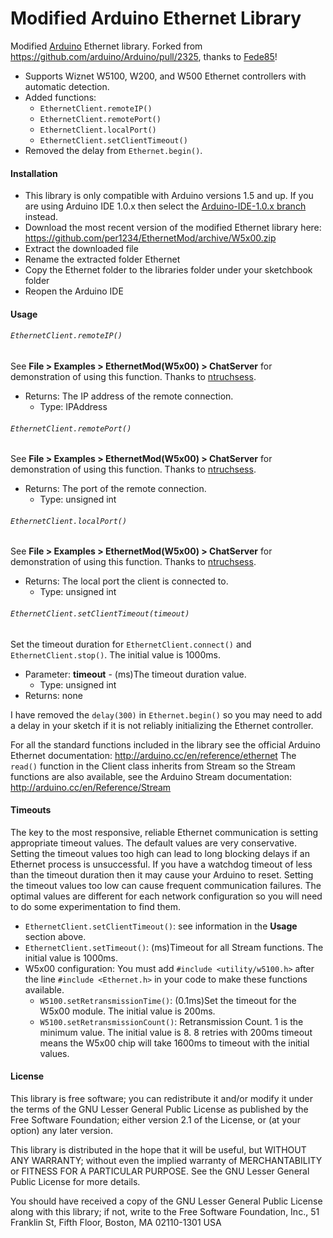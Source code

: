 Modified Arduino Ethernet Library
==========

Modified [Arduino](http://arduino.cc) Ethernet library. Forked from https://github.com/arduino/Arduino/pull/2325, thanks to [Fede85](https://github.com/Fede85)!
- Supports Wiznet W5100, W200, and W500 Ethernet controllers with automatic detection.
- Added functions:
  - `EthernetClient.remoteIP()`
  - `EthernetClient.remotePort()`
  - `EthernetClient.localPort()`
  - `EthernetClient.setClientTimeout()`
- Removed the delay from `Ethernet.begin()`.


<a id="installation"></a>
#### Installation
- This library is only compatible with Arduino versions 1.5 and up. If you are using Arduino IDE 1.0.x then select the [Arduino-IDE-1.0.x branch](https://github.com/per1234/EthernetMod/tree/Arduino-IDE-1.0.x) instead.
- Download the most recent version of the modified Ethernet library here: https://github.com/per1234/EthernetMod/archive/W5x00.zip
- Extract the downloaded file
- Rename the extracted folder Ethernet
- Copy the Ethernet folder to the libraries folder under your sketchbook folder
- Reopen the Arduino IDE


<a id="usage"></a>
#### Usage
###### `EthernetClient.remoteIP()`
See **File > Examples > EthernetMod(W5x00) > ChatServer** for demonstration of using this function. Thanks to [ntruchsess](https://github.com/ntruchsess/Arduino-1/commit/ca37de4ba4ecbdb941f14ac1fe7dd40f3008af75).
- Returns: The IP address of the remote connection.
  - Type: IPAddress

###### `EthernetClient.remotePort()`
See **File > Examples > EthernetMod(W5x00) > ChatServer** for demonstration of using this function. Thanks to [ntruchsess](https://github.com/ntruchsess/Arduino-1/commit/ca37de4ba4ecbdb941f14ac1fe7dd40f3008af75).
- Returns: The port of the remote connection.
  - Type: unsigned int

###### `EthernetClient.localPort()`
See **File > Examples > EthernetMod(W5x00) > ChatServer** for demonstration of using this function. Thanks to [ntruchsess](https://github.com/ntruchsess/Arduino-1/commit/937bce1a0bb2567f6d03b15df79525569377dabd).
- Returns: The local port the client is connected to.
  - Type: unsigned int

###### `EthernetClient.setClientTimeout(timeout)`
Set the timeout duration for `EthernetClient.connect()` and `EthernetClient.stop()`. The initial value is 1000ms.
- Parameter: **timeout** - (ms)The timeout duration value.
  - Type: unsigned int
- Returns: none

I have removed the `delay(300)` in `Ethernet.begin()` so you may need to add a delay in your sketch if it is not reliably initializing the Ethernet controller.

For all the standard functions included in the library see the official Arduino Ethernet documentation: http://arduino.cc/en/reference/ethernet
The `read()` function in the Client class inherits from Stream so the Stream functions are also available, see the Arduino Stream documentation: http://arduino.cc/en/Reference/Stream


<a id="timeouts"></a>
#### Timeouts
The key to the most responsive, reliable Ethernet communication is setting appropriate timeout values. The default values are very conservative. Setting the timeout values too high can lead to long blocking delays if an Ethernet process is unsuccessful. If you have a watchdog timeout of less than the timeout duration then it may cause your Arduino to reset. Setting the timeout values too low can cause frequent communication failures. The optimal values are different for each network configuration so you will need to do some experimentation to find them.

- `EthernetClient.setClientTimeout()`: see information in the **Usage** section above.
- `EthernetClient.setTimeout()`: (ms)Timeout for all Stream functions. The initial value is 1000ms.
- W5x00 configuration: You must add `#include <utility/w5100.h>` after the line `#include <Ethernet.h>` in your code to make these functions available.
  - `W5100.setRetransmissionTime()`: (0.1ms)Set the timeout for the W5x00 module. The initial value is 200ms.
  - `W5100.setRetransmissionCount()`: Retransmission Count. 1 is the minimum value. The initial value is 8. 8 retries with 200ms timeout means the W5x00 chip will take 1600ms to timeout with the initial values.


<a id="license"></a>
#### License
This library is free software; you can redistribute it and/or
modify it under the terms of the GNU Lesser General Public
License as published by the Free Software Foundation; either
version 2.1 of the License, or (at your option) any later version.

This library is distributed in the hope that it will be useful,
but WITHOUT ANY WARRANTY; without even the implied warranty of
MERCHANTABILITY or FITNESS FOR A PARTICULAR PURPOSE. See the GNU
Lesser General Public License for more details.

You should have received a copy of the GNU Lesser General Public
License along with this library; if not, write to the Free Software
Foundation, Inc., 51 Franklin St, Fifth Floor, Boston, MA 02110-1301 USA
